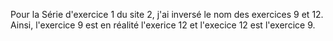 Pour la Série d'exercice 1 du site 2, j'ai inversé le nom des exercices 9 et 12. Ainsi, l'exercice 9 est en réalité l'exerice 12 et l'execice 12 est l'exercice 9.
